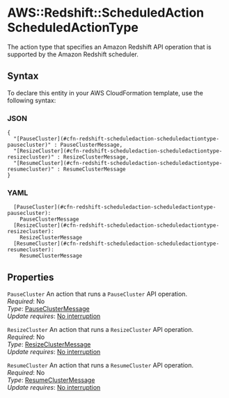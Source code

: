 # AWS::Redshift::ScheduledAction ScheduledActionType<a name="aws-properties-redshift-scheduledaction-scheduledactiontype"></a>

The action type that specifies an Amazon Redshift API operation that is supported by the Amazon Redshift scheduler\. 

## Syntax<a name="aws-properties-redshift-scheduledaction-scheduledactiontype-syntax"></a>

To declare this entity in your AWS CloudFormation template, use the following syntax:

### JSON<a name="aws-properties-redshift-scheduledaction-scheduledactiontype-syntax.json"></a>

```
{
  "[PauseCluster](#cfn-redshift-scheduledaction-scheduledactiontype-pausecluster)" : PauseClusterMessage,
  "[ResizeCluster](#cfn-redshift-scheduledaction-scheduledactiontype-resizecluster)" : ResizeClusterMessage,
  "[ResumeCluster](#cfn-redshift-scheduledaction-scheduledactiontype-resumecluster)" : ResumeClusterMessage
}
```

### YAML<a name="aws-properties-redshift-scheduledaction-scheduledactiontype-syntax.yaml"></a>

```
  [PauseCluster](#cfn-redshift-scheduledaction-scheduledactiontype-pausecluster): 
    PauseClusterMessage
  [ResizeCluster](#cfn-redshift-scheduledaction-scheduledactiontype-resizecluster): 
    ResizeClusterMessage
  [ResumeCluster](#cfn-redshift-scheduledaction-scheduledactiontype-resumecluster): 
    ResumeClusterMessage
```

## Properties<a name="aws-properties-redshift-scheduledaction-scheduledactiontype-properties"></a>

`PauseCluster`  <a name="cfn-redshift-scheduledaction-scheduledactiontype-pausecluster"></a>
An action that runs a `PauseCluster` API operation\.   
*Required*: No  
*Type*: [PauseClusterMessage](aws-properties-redshift-scheduledaction-pauseclustermessage.md)  
*Update requires*: [No interruption](https://docs.aws.amazon.com/AWSCloudFormation/latest/UserGuide/using-cfn-updating-stacks-update-behaviors.html#update-no-interrupt)

`ResizeCluster`  <a name="cfn-redshift-scheduledaction-scheduledactiontype-resizecluster"></a>
An action that runs a `ResizeCluster` API operation\.   
*Required*: No  
*Type*: [ResizeClusterMessage](aws-properties-redshift-scheduledaction-resizeclustermessage.md)  
*Update requires*: [No interruption](https://docs.aws.amazon.com/AWSCloudFormation/latest/UserGuide/using-cfn-updating-stacks-update-behaviors.html#update-no-interrupt)

`ResumeCluster`  <a name="cfn-redshift-scheduledaction-scheduledactiontype-resumecluster"></a>
An action that runs a `ResumeCluster` API operation\.   
*Required*: No  
*Type*: [ResumeClusterMessage](aws-properties-redshift-scheduledaction-resumeclustermessage.md)  
*Update requires*: [No interruption](https://docs.aws.amazon.com/AWSCloudFormation/latest/UserGuide/using-cfn-updating-stacks-update-behaviors.html#update-no-interrupt)
